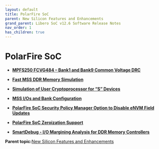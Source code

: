 ```yaml
---
layout: default
title: PolarFire SoC
parent: New Silicon Features and Enhancements
grand_parent: Libero SoC v12.6 Software Release Notes
nav_order: 1
has_children: true
---
```



# PolarFire SoC

-   **[MPFS250 FCVG484 – Bank1 and Bank9 Common Voltage DRC](GUID-BC578EDC-BAAA-4D39-9914-4E2E297E6C09.md)**  

-   **[Fast MSS DDR Memory Simulation](GUID-B07AC7F4-E4AC-4CFE-9F44-485B7809AB67.md)**  

-   **[Simulation of User Cryptoprocessor for “S” Devices](GUID-9B6F3467-552D-4C1E-83B9-6BC3BEB49F0A.md)**  

-   **[MSS I/Os and Bank Configuration](GUID-46A601E3-9D22-4107-A566-1A6A9B4221F5.md)**  

-   **[PolarFire SoC Security Policy Manager Option to Disable eNVM Field Updates](GUID-FBC93484-2691-47D0-A42F-EBE09595A90D.md)**  

-   **[PolarFire SoC Zeroization Support](GUID-63C69C2B-F113-45BB-8126-E9A6FFEDD6AC.md)**  

-   **[SmartDebug - I/O Margining Analysis for DDR Memory Controllers](GUID-6F20F33E-BA52-44A1-B004-5BC9523D2783.md)**  


**Parent topic:**[New Silicon Features and Enhancements](GUID-3F16951C-6221-4E01-AE80-40DC5C13B53F.md)

